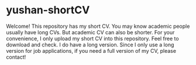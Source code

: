 # yushan-shortCV
Welcome! This repository has my short CV. You may know academic people usually have long CVs. But academic CV can also be shorter. For your convenience, I only upload my short CV into this repository. Feel free to download and check. I do have a long version. Since I only use a long version for job applications, if you need a full version of my CV, please contact!
